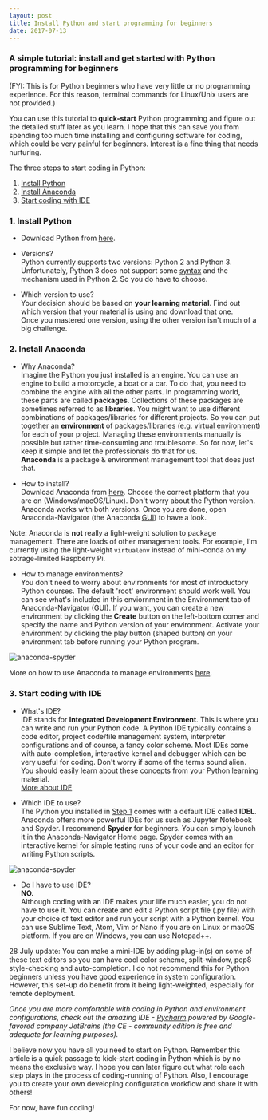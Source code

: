 ```yaml
---
layout: post
title: Install Python and start programming for beginners
date: 2017-07-13
---
```


### A simple tutorial: install and get started with Python programming for beginners
(FYI: This is for Python beginners who have very little or no programming experience. For this reason, terminal commands for Linux/Unix users are not provided.)  

You can use this tutorial to **quick-start** Python programming and figure out the detailed stuff later as you learn. I hope that this can save you from spending too much time installing and configuring software for coding, which could be very painful for beginners. Interest is a fine thing that needs nurturing.  

The three steps to start coding in Python:
1. [Install Python](#1-install-python)
2. [Install Anaconda](#2-install-anaconda)
3. [Start coding with IDE](#3-start-coding-with-ide)

### 1. Install Python
- Download Python from [here](https://www.python.org/downloads/). 

- Versions?  
Python currently supports two versions: Python 2 and Python 3. Unfortunately, Python 3 does not support some [syntax](https://en.wikipedia.org/wiki/Syntax_(programming_languages)) and the mechanism used in Python 2. So you do have to choose.  
 
- Which version to use?  
Your decision should be based on **your learning material**. Find out which version that your material is using and download that one.  
Once you mastered one version, using the other version isn't much of a big challenge.

### 2. Install Anaconda
- Why Anaconda?  
Imagine the Python you just installed is an engine. You can use an engine to build a motorcycle, a boat or a car. To do that, you need to combine the engine with all the other parts. In programming world, these parts are called **packages**. Collections of these packages are sometimes referred to as **libraries**. You might want to use different combinations of packages/libraries for different projects. So you can put together an **environment** of packages/libraries (e.g. [virtual environment][virtual-env]) for each of your project. Managing these environments manually is possible but rather time-consuming and troublesome. So for now, let's keep it simple and let the professionals do that for us.  
**Anaconda** is a package & environment management tool that does just that.  

- How to install?  
Download Anaconda from [here](https://www.continuum.io/downloads).
Choose the correct platform that you are on (Windows/macOS/Linux). Don't worry about the Python version. Anaconda works with both versions. Once you are done, open Anaconda-Navigator (the Anaconda [GUI](https://en.wikipedia.org/wiki/Graphical_user_interface)) to have a look.  

Note: Anaconda is **not** really a light-weight solution to package management. There are loads of other management tools. For example, I'm currently using the light-weight `virtualenv` instead of mini-conda on my sotrage-limited Raspberry Pi.  

[virtual-env]:https://realpython.com/blog/python/python-virtual-environments-a-primer/


- How to manage environments?  
You don't need to worry about environments for most of introductory Python courses. The default 'root' environment should work well. You can see what's included in this enviornment in the Environment tab of Anaconda-Navigator (GUI). If you want, you can create a new environment by clicking the **Create** button on the left-bottom corner and specify the name and Python version of your environment. Activate your environment by clicking the play button (shaped button) on your environment tab before running your Python program.

![anaconda-spyder](https://raw.githubusercontent.com/HarveyQ/HarveyQ.github.io/master/images/install-python/root-env.png)

More on how to use Anaconda to manage environments [here](https://conda.io/docs/using/envs.html).  

### 3. Start coding with IDE

- What's IDE?  
IDE stands for **Integrated Development Environment**. This is where you can write and run your Python code. A Python IDE typically contains a code editor, project code/file management system, interpreter configurations and of course, a fancy color scheme. Most IDEs come with auto-completion, interactive kernel and debugger which can be very useful for coding. Don't worry if some of the terms sound alien. You should easily learn about these concepts from your Python learning material.  
[More about IDE](https://en.wikipedia.org/wiki/Integrated_development_environment)

- Which IDE to use?  
The Python you installed in [Step 1](#1-install-python) comes with a default IDE called **IDEL**. Anaconda offers more powerful IDEs for us such as Jupyter Notebook and Spyder. I recommend **Spyder** for beginners. You can simply launch it in the Anaconda-Navigator Home page. Spyder comes with an interactive kernel for simple testing runs of your code and an editor for writing Python scripts. 

![anaconda-spyder](https://raw.githubusercontent.com/HarveyQ/HarveyQ.github.io/master/images/install-python/spyder.png)

- Do I have to use IDE?  
**NO.**  
Although coding with an IDE makes your life much easier, you do not have to use it. You can create and edit a Python script file (.py file) with your choice of text editor and run your script with a Python kernel. You can use Sublime Text, Atom, Vim or Nano if you are on Linux or macOS platform. If you are on Windows, you can use Notepad++.   

28 July update:
You can make a mini-IDE by adding plug-in(s) on some of these text editors so you can have cool color scheme, split-window, pep8 style-checking and auto-completion. I do not recommend this for Python beginners unless you have good experience in system configuration. However, this set-up do benefit from it being light-weighted, especially for remote deployment.  

*Once you are more comfortable with coding in Python and environment configurations, check out the amazing IDE - [Pycharm](https://www.jetbrains.com/pycharm) powered by Google-favored company JetBrains (the CE - community edition is free and adequate for learning purposes).*

I believe now you have all you need to start on Python. Remember this article is a quick passage to kick-start coding in Python which is by no means the exclusive way. I hope you can later figure out what role each step plays in the process of coding-running of Python. Also, I encourage you to create your own developing configuration workflow and share it with others!  

For now, have fun coding!
